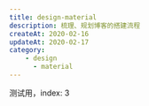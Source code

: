 ```yaml
---
title: design-material
description: 梳理、规划博客的搭建流程
createAt: 2020-02-16
updateAt: 2020-02-17
category:
    - design
      - material
---
```


测试用，index: 3
